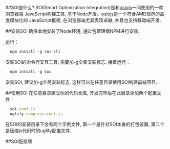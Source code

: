 ##SOI是什么?
SOI(Smart Optimization Integration)是和[oslojs](https://github.com/Saber-Team/SogouJS)一同使用的一款浏览器端
JavaScript构建工具, 基于Node开发。[oslojs](https://github.com/Saber-Team/SogouJS)是一个符合AMD规范的高度模块化的
JavaScript框架, 在浏览器端尤其表现卓越, 并且也支持移动端开发.

##安装SOI
确保本地安装了Node环境, 通过包管理器NPM进行安装.

运行：
```javascript
  npm install -g soi-cli
```
安装SOI的命令行交互工具, 需要加-g全局安装标志.
接着运行：
```javascript
  npm install -g soi
```
安装SOI, 建议加-g全局安装标志, 这样可以在任意目录使用SOI构建前端项目.

##使用SOI
在任意目录建立你的代码仓库, 开发完毕后在此目录添加两个配置文件：
```javascript
  soi.conf.js
  uglify.compress.conf.js
```
在SOI的安装目录下会有两个示例文件, 第一个是针对SOI本身的打包设置; 第二个是压缩js代码时的uglify配置文件.

##SOI配置项
